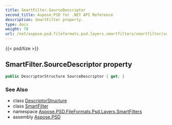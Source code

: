 ```yaml
---
title: SmartFilter.SourceDescriptor
second_title: Aspose.PSD for .NET API Reference
description: SmartFilter property. 
type: docs
weight: 70
url: /net/aspose.psd.fileformats.psd.layers.smartfilters/smartfilter/sourcedescriptor/
---
```

{{< psd/tize >}}
## SmartFilter.SourceDescriptor property

```csharp
public DescriptorStructure SourceDescriptor { get; }
```

### See Also

* class [DescriptorStructure](../../../aspose.psd.fileformats.psd.layers.layerresources.typetoolinfostructures/descriptorstructure/)
* class [SmartFilter](../)
* namespace [Aspose.PSD.FileFormats.Psd.Layers.SmartFilters](../../smartfilter/)
* assembly [Aspose.PSD](../../../)


